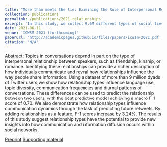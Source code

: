 ```yaml
---
title: "More than meets the tie: Examining the Role of Interpersonal Relationships in Social Networks"
collection: publications
permalink: /publications/2021-relationships
excerpt: 'In this study, we collect 9.6M different types of social ties from Twitter, which we group into five categories: social, romance, family, organizational, and parasocial. Using these categories, we show that the interpersonal relationship type leads to notable differences in (1) word and linguistic patterns, (2) shared topic diversity, and (3) network proximity. Using these labels as training data, we train classification models using the interaction data between two users to show that relationship types can be inferred with high F-1 scores. Finally, we show that these features can be used for predicting future diffusion of information, as in predicting whether a future retweet will occur.'
date: 2021-06-11
venue: 'ICWSM 2021 (forthcoming)'
paperurl: 'http://academicpages.github.io/files/papers/icwsm-2021.pdf'
citation: 'N/A'
---
```


Abstract: Topics in conversations depend in part on the type of interpersonal relationship between speakers, such as friendship, kinship, or romance. Identifying these relationships can provide a richer description of how individuals communicate and reveal how relationships influence the way people share information. Using a dataset of more than 9 million dyads of Twitter users,we show how relationship types influence language use, topic diversity, communication frequencies and diurnal patterns of conversations. These differences can be used to predict the relationship between two users, with the best predictive model achieving a macro F-1 score of 0.70. We also demonstrate how relationship types influence communication dynamics through the task of predicting future retweets. By adding relationships as a feature, F-1 scores increase by 3.24%. The results of this study suggest relationship types have the potential to provide new insights into how communication and information diffusion occurs within social networks.

[Preprint](http://academicpages.github.io/files/papers/icwsm-2021.pdf)
[Supporting material](http://academicpages.github.io/files/papers/icwsm-2021-supp.pdf)

[comment]: <> (Recommended citation: Your Name, You. &#40;2015&#41;. "Paper Title Number 3." <i>Journal 1</i>. 1&#40;3&#41;.)